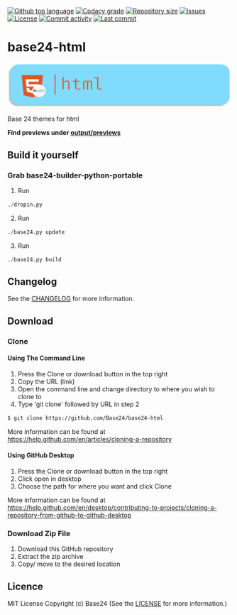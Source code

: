 [![Github top language](https://img.shields.io/github/languages/top/Base24/base24-html.svg?style=for-the-badge)](../../)
[![Codacy grade](https://img.shields.io/codacy/grade/[codacy-proj-id].svg?style=for-the-badge)](https://www.codacy.com/manual/Base24/base24-html)
[![Repository size](https://img.shields.io/github/repo-size/Base24/base24-html.svg?style=for-the-badge)](../../)
[![Issues](https://img.shields.io/github/issues/Base24/base24-html.svg?style=for-the-badge)](../../issues)
[![License](https://img.shields.io/github/license/Base24/base24-html.svg?style=for-the-badge)](/LICENSE.md)
[![Commit activity](https://img.shields.io/github/commit-activity/m/Base24/base24-html.svg?style=for-the-badge)](../../commits/master)
[![Last commit](https://img.shields.io/github/last-commit/Base24/base24-html.svg?style=for-the-badge)](../../commits/master)

# base24-html

<img src="readme-assets/icons/name.png" alt="Project Icon" width="750">

Base 24 themes for html

**Find previews under [output/previews](output/previews)**


## Build it yourself
### Grab base24-builder-python-portable

1. Run
```python
./dropin.py
```
2. Run
```python
./base24.py update
```
3. Run
```python
./base24.py build
```


## Changelog
See the [CHANGELOG](/CHANGELOG.md) for more information.


## Download
### Clone
#### Using The Command Line
1. Press the Clone or download button in the top right
2. Copy the URL (link)
3. Open the command line and change directory to where you wish to
clone to
4. Type 'git clone' followed by URL in step 2
```bash
$ git clone https://github.com/Base24/base24-html
```

More information can be found at
<https://help.github.com/en/articles/cloning-a-repository>

#### Using GitHub Desktop
1. Press the Clone or download button in the top right
2. Click open in desktop
3. Choose the path for where you want and click Clone

More information can be found at
<https://help.github.com/en/desktop/contributing-to-projects/cloning-a-repository-from-github-to-github-desktop>

### Download Zip File

1. Download this GitHub repository
2. Extract the zip archive
3. Copy/ move to the desired location


## Licence
MIT License
Copyright (c) Base24
(See the [LICENSE](/LICENSE.md) for more information.)
